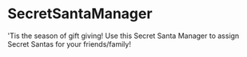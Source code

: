 # SecretSantaManager
'Tis the season of gift giving! Use this Secret Santa Manager to assign Secret Santas for your friends/family! 
